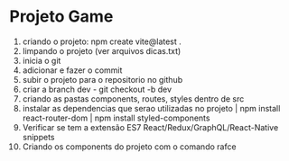 # Projeto Game

1) criando o projeto: npm create vite@latest .
2) limpando o projeto (ver arquivos dicas.txt)
3) inicia o git
4) adicionar e fazer o commit
5) subir o projeto para o repositorio no github
6) criar a branch dev - git checkout -b dev
7) criando as pastas components, routes, styles dentro de src
8) instalar as dependencias que serao utilizadas no projeto
| npm install react-router-dom
| npm install styled-components
9) Verificar se tem a extensão ES7 React/Redux/GraphQL/React-Native snippets
10) Criando os components do projeto com o comando rafce 